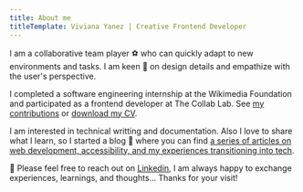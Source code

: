 ```yaml
---
title: About me
titleTemplate: Viviana Yanez | Creative Frontend Developer
---
```


<div class="about centered">
<p>
I am a collaborative team player <span role='img' aria-label='soccer ball' aria-hidden="true">⚽️</span> who can quickly adapt to new environments and tasks. I am keen <span role='img' aria-label='eyes' aria-hidden="true">👀</span> on design details and empathize with the user's perspective.
</p>
<p>
I completed a software engineering internship at the Wikimedia Foundation and participated as a frontend developer at The Collab Lab. See <a href="https://github.com/wikimedia/mediawiki-extensions-GrowthExperiments/commits?author=vivitt" target='_blank'>my contributions</a> or <a href="/cv/Viviana_Yanez-frontend_developer.pdf" target="_blank" >download my CV</a>.
</p> 

<p>
I am interested in technical writting and documentation. Also I love to share what I learn, so I started a blog <span role='img' aria-label='notebook' aria-hidden="true">📓</span> where you can find <a href="/blog/">a series of articles on web development, accessibility, and my experiences transitioning into tech</a>.
</p>

<p><span role='img' aria-label='message' aria-hidden="true">💌</span> Please feel free to reach out on <a href="https://www.linkedin.com/in/viviana-yanez/" target='_blank'>Linkedin</a>, I am always happy to exchange experiences, learnings, and thoughts... Thanks for your visit!</p>

</div>
